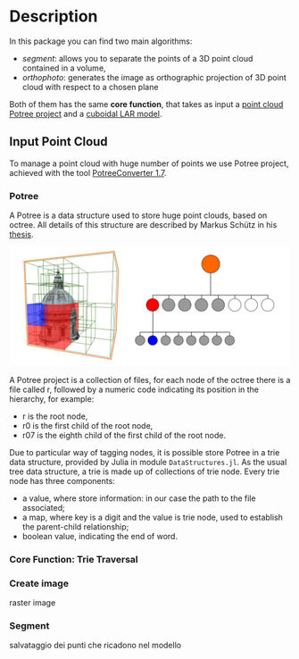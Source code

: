 # Description

In this package you can find two main algorithms:
 - *segment*: allows you to separate the points of a 3D point cloud contained in a volume,
 - *orthophoto*: generates the image as orthographic projection of 3D point cloud with respect to a chosen plane

Both of them has the same **core function**, that takes as input a [point cloud Potree project](https://github.com/potree/potree) and a [cuboidal LAR model](https://github.com/cvdlab/LinearAlgebraicRepresentation.jl).

## Input Point Cloud
To manage a point cloud with huge number of points we use Potree project, achieved with the tool [PotreeConverter 1.7](https://github.com/potree/PotreeConverter/tree/master).

### Potree

A Potree is a data structure used to store huge point clouds, based on octree. All details of this structure are described by Markus Schütz in his [thesis](https://www.cg.tuwien.ac.at/research/publications/2016/SCHUETZ-2016-POT/SCHUETZ-2016-POT-thesis.pdf).

![potree](./images/Octree.jpg "Potree: Root node in orange, first child in red, and its second child in blue.")

A Potree project is a collection of files, for each node of the octree there is a file called r, followed by a numeric code indicating its position in the hierarchy, for example:
 - r is the root node,
 - r0 is the first child of the root node,
 - r07 is the eighth child of the first child of the root node.

Due to particular way of tagging nodes, it is possible store Potree in a trie data structure, provided by Julia in module `DataStructures.jl`. As the usual tree data structure, a trie is made up of collections of trie node. Every trie node has three components:
- a value, where store information: in our case the path to the file associated;
- a map, where key is a digit and the value is trie node, used to establish the parent-child relationship;
- boolean value, indicating the end of word.


### Core Function: Trie Traversal


### Create image
raster image

### Segment
salvataggio dei punti che ricadono nel modello
